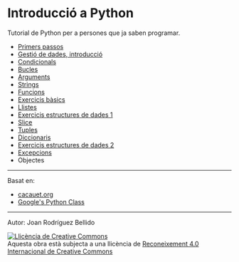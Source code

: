 Introducció a Python
=======================

Tutorial de Python per a persones que ja saben programar.

* [Primers passos](01-primers-passos.md)
* [Gestió de dades, introducció](02-dades.md)
* [Condicionals](03-condicionals.md)
* [Bucles](04-bucles.md)
* [Arguments](05-arguments.md)
* [Strings](06-strings.md)
* [Funcions](07-funcions.md)
* [Exercicis bàsics](08-exercicis-basics.md)
* [Llistes](09-llistes.md)
* [Exercicis estructures de dades 1](10-exercicis-dades1.md)
* [Slice](11-slice.md)
* [Tuples](12-tuples.md)
* [Diccionaris](13-diccionaris.md)
* [Exercicis estructures de dades 2](14-exercicis-dades2.md)
* [Excepcions](15-excepcions.md)
* Objectes

---

Basat en:
-  [cacauet.org](https://cacauet.org/wiki/index.php/Programaci%C3%B3)
- [Google's Python Class](https://developers.google.com/edu/python)

---

Autor: Joan Rodríguez Bellido

<a rel="license" href="http://creativecommons.org/licenses/by/4.0/"><img alt="Llicència de Creative Commons" style="border-width:0" src="https://i.creativecommons.org/l/by/4.0/88x31.png" /></a><br />Aquesta obra està subjecta a una llicència de <a rel="license" href="http://creativecommons.org/licenses/by/4.0/">Reconeixement 4.0 Internacional de Creative Commons</a>